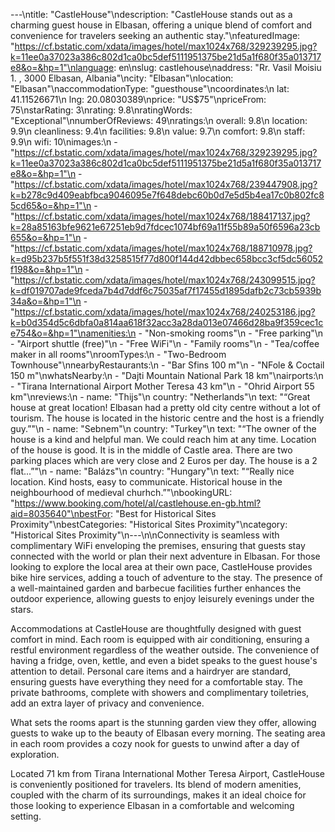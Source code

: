 ---\ntitle: "CastleHouse"\ndescription: "CastleHouse stands out as a charming guest house in Elbasan, offering a unique blend of comfort and convenience for travelers seeking an authentic stay."\nfeaturedImage: "https://cf.bstatic.com/xdata/images/hotel/max1024x768/329239295.jpg?k=11ee0a37023a386c802d1ca0bc5def5111951375be21d5a1f680f35a013717e8&o=&hp=1"\nlanguage: en\nslug: castlehouse\naddress: "Rr. Vasil Moisiu 1. , 3000 Elbasan, Albania"\ncity: "Elbasan"\nlocation: "Elbasan"\naccommodationType: "guesthouse"\ncoordinates:\n  lat: 41.11526671\n  lng: 20.08030389\nprice: "US$75"\npriceFrom: 75\nstarRating: 3\nrating: 9.8\nratingWords: "Exceptional"\nnumberOfReviews: 49\nratings:\n  overall: 9.8\n  location: 9.9\n  cleanliness: 9.4\n  facilities: 9.8\n  value: 9.7\n  comfort: 9.8\n  staff: 9.9\n  wifi: 10\nimages:\n  - "https://cf.bstatic.com/xdata/images/hotel/max1024x768/329239295.jpg?k=11ee0a37023a386c802d1ca0bc5def5111951375be21d5a1f680f35a013717e8&o=&hp=1"\n  - "https://cf.bstatic.com/xdata/images/hotel/max1024x768/239447908.jpg?k=b278c9d409eabfbca9046095e7f648debc60b0d7e5d5b4ea17c0b802fc85cd65&o=&hp=1"\n  - "https://cf.bstatic.com/xdata/images/hotel/max1024x768/188417137.jpg?k=28a85163bfe9621e67251eb9d7fdcec1074bf69a11f55b89a50f6596a23cb655&o=&hp=1"\n  - "https://cf.bstatic.com/xdata/images/hotel/max1024x768/188710978.jpg?k=d95b237b5f551f38d3258515f77d800f144d42dbbec658bcc3cf5dc56052f198&o=&hp=1"\n  - "https://cf.bstatic.com/xdata/images/hotel/max1024x768/243099515.jpg?k=df019707ade9fceda7b4d7ddf6c75035af7f17455d1895dafb2c73cb5939b34a&o=&hp=1"\n  - "https://cf.bstatic.com/xdata/images/hotel/max1024x768/240253186.jpg?k=b0d354d5c6dbfa0a814aa618f32acc3a28da013e07466d28ba9f359cec1ce754&o=&hp=1"\namenities:\n  - "Non-smoking rooms"\n  - "Free parking"\n  - "Airport shuttle (free)"\n  - "Free WiFi"\n  - "Family rooms"\n  - "Tea/coffee maker in all rooms"\nroomTypes:\n  - "Two-Bedroom Townhouse"\nnearbyRestaurants:\n  - "Bar Sfins 100 m"\n  - "NFole & Coctail 150 m"\nwhatsNearby:\n  - "Dajti Mountain National Park 18 km"\nairports:\n  - "Tirana International Airport Mother Teresa 43 km"\n  - "Ohrid Airport 55 km"\nreviews:\n  - name: "Thijs"\n    country: "Netherlands"\n    text: "“Great house at great location! Elbasan had a pretty old city centre without a lot of tourism. The house is located in the historic centre and the host is a friendly guy.”"\n  - name: "Sebnem"\n    country: "Turkey"\n    text: "“The owner of the house is a kind and helpful man. We could reach him at any time. Location of the house is good. It is in the middle of Castle area. There are two parking places which are very close and 2 Euros per day. The house is a 2 flat...”"\n  - name: "Balázs"\n    country: "Hungary"\n    text: "“Really nice location. Kind hosts, easy to communicate.
Historical house in the neighbourhood of medieval churhch.”"\nbookingURL: "https://www.booking.com/hotel/al/castlehouse.en-gb.html?aid=8035640"\nbestFor: "Best for Historical Sites Proximity"\nbestCategories: "Historical Sites Proximity"\ncategory: "Historical Sites Proximity"\n---\n\nConnectivity is seamless with complimentary WiFi enveloping the premises, ensuring that guests stay connected with the world or plan their next adventure in Elbasan. For those looking to explore the local area at their own pace, CastleHouse provides bike hire services, adding a touch of adventure to the stay. The presence of a well-maintained garden and barbecue facilities further enhances the outdoor experience, allowing guests to enjoy leisurely evenings under the stars.

Accommodations at CastleHouse are thoughtfully designed with guest comfort in mind. Each room is equipped with air conditioning, ensuring a restful environment regardless of the weather outside. The convenience of having a fridge, oven, kettle, and even a bidet speaks to the guest house's attention to detail. Personal care items and a hairdryer are standard, ensuring guests have everything they need for a comfortable stay. The private bathrooms, complete with showers and complimentary toiletries, add an extra layer of privacy and convenience.

What sets the rooms apart is the stunning garden view they offer, allowing guests to wake up to the beauty of Elbasan every morning. The seating area in each room provides a cozy nook for guests to unwind after a day of exploration.

Located 71 km from Tirana International Mother Teresa Airport, CastleHouse is conveniently positioned for travelers. Its blend of modern amenities, coupled with the charm of its surroundings, makes it an ideal choice for those looking to experience Elbasan in a comfortable and welcoming setting.